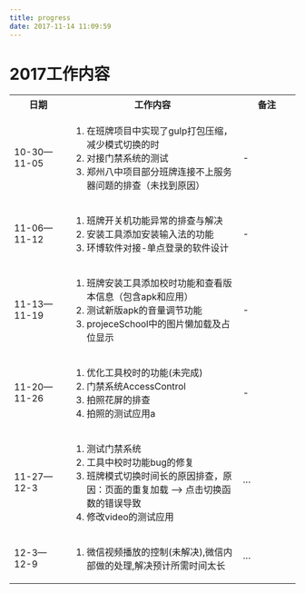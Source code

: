 ```yaml
---
title: progress
date: 2017-11-14 11:09:59
---
```

# 2017工作内容
<table>
  <colgroup>
    <col width="20%"/><col width="60%"/><col width="20%"/>
  </colgroup>
  <tr>
    <th>日期</th> <th>工作内容</th> <th>备注</th>
  </tr>
  <tr>
    <td>10-30—11-05</td>
    <td>
      <ol>
        <li>在班牌项目中实现了gulp打包压缩，减少模式切换的时</li>
        <li>对接门禁系统的测试</li>
        <li>郑州八中项目部分班牌连接不上服务器问题的排查（未找到原因）</li>
      </ol>
    </td>
    <td>-</td>
  </tr>
  <tr>
    <td>11-06—11-12</td>
    <td>
      <ol>
        <li>班牌开关机功能异常的排查与解决</li>
        <li>安装工具添加安装输入法的功能</li>
        <li>环博软件对接-单点登录的软件设计</li>
      </ol>
    </td>
    <td>-</td>
  </tr>
  <tr>
    <td>11-13—11-19</td>
    <td>
      <ol>
        <li>班牌安装工具添加校时功能和查看版本信息（包含apk和应用）</li>
        <li>测试新版apk的音量调节功能</li>
        <li>projeceSchool中的图片懒加载及占位显示</li>
      </ol>
    </td>
    <td>-</td>
  </tr>
  <tr>
    <td>11-20—11-26</td>
    <td>
      <ol>
        <li>优化工具校时的功能(未完成)</li>
        <li>门禁系统AccessControl</li>
        <li>拍照花屏的排查</li>
        <li>拍照的测试应用a</li>
      </ol>
    </td>
    <td>-</td>
  </tr>
  <tr>
    <td>11-27—12-3</td>
    <td>
      <ol>
        <li>测试门禁系统</li>
        <li>工具中校时功能bug的修复</li>
        <li>班牌模式切换时间长的原因排查，原因：页面的重复加载 --> 点击切换函数的错误导致</li>
        <li>修改video的测试应用</li>
      </ol>
    </td>
    <td>···</td>
  </tr>
  <tr>
    <td>12-3—12-9</td>
    <td>
      <ol>
        <li>微信视频播放的控制(未解决),微信内部做的处理,解决预计所需时间太长</li>
      </ol>
    </td>
    <td>···</td>
  </tr>
</table>
